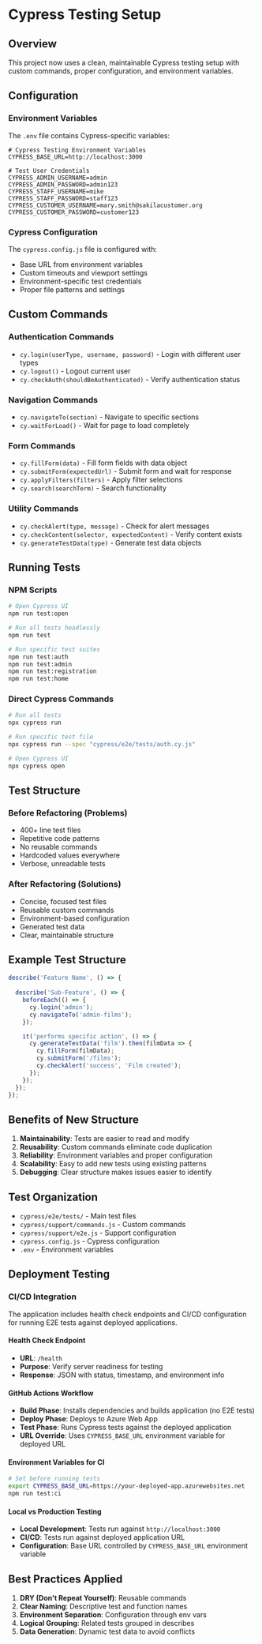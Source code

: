 # Cypress Testing Setup

## Overview
This project now uses a clean, maintainable Cypress testing setup with custom commands, proper configuration, and environment variables.

## Configuration

### Environment Variables
The `.env` file contains Cypress-specific variables:
```env
# Cypress Testing Environment Variables
CYPRESS_BASE_URL=http://localhost:3000

# Test User Credentials
CYPRESS_ADMIN_USERNAME=admin
CYPRESS_ADMIN_PASSWORD=admin123
CYPRESS_STAFF_USERNAME=mike
CYPRESS_STAFF_PASSWORD=staff123
CYPRESS_CUSTOMER_USERNAME=mary.smith@sakilacustomer.org
CYPRESS_CUSTOMER_PASSWORD=customer123
```

### Cypress Configuration
The `cypress.config.js` file is configured with:
- Base URL from environment variables
- Custom timeouts and viewport settings
- Environment-specific test credentials
- Proper file patterns and settings

## Custom Commands

### Authentication Commands
- `cy.login(userType, username, password)` - Login with different user types
- `cy.logout()` - Logout current user
- `cy.checkAuth(shouldBeAuthenticated)` - Verify authentication status

### Navigation Commands
- `cy.navigateTo(section)` - Navigate to specific sections
- `cy.waitForLoad()` - Wait for page to load completely

### Form Commands
- `cy.fillForm(data)` - Fill form fields with data object
- `cy.submitForm(expectedUrl)` - Submit form and wait for response
- `cy.applyFilters(filters)` - Apply filter selections
- `cy.search(searchTerm)` - Search functionality

### Utility Commands
- `cy.checkAlert(type, message)` - Check for alert messages
- `cy.checkContent(selector, expectedContent)` - Verify content exists
- `cy.generateTestData(type)` - Generate test data objects

## Running Tests

### NPM Scripts
```bash
# Open Cypress UI
npm run test:open

# Run all tests headlessly
npm run test

# Run specific test suites
npm run test:auth
npm run test:admin
npm run test:registration
npm run test:home
```

### Direct Cypress Commands
```bash
# Run all tests
npx cypress run

# Run specific test file
npx cypress run --spec "cypress/e2e/tests/auth.cy.js"

# Open Cypress UI
npx cypress open
```

## Test Structure

### Before Refactoring (Problems)
- 400+ line test files
- Repetitive code patterns
- No reusable commands
- Hardcoded values everywhere
- Verbose, unreadable tests

### After Refactoring (Solutions)
- Concise, focused test files
- Reusable custom commands
- Environment-based configuration
- Generated test data
- Clear, maintainable structure

## Example Test Structure

```javascript
describe('Feature Name', () => {
  
  describe('Sub-Feature', () => {
    beforeEach(() => {
      cy.login('admin');
      cy.navigateTo('admin-films');
    });

    it('performs specific action', () => {
      cy.generateTestData('film').then(filmData => {
        cy.fillForm(filmData);
        cy.submitForm('/films');
        cy.checkAlert('success', 'Film created');
      });
    });
  });
});
```

## Benefits of New Structure

1. **Maintainability**: Tests are easier to read and modify
2. **Reusability**: Custom commands eliminate code duplication
3. **Reliability**: Environment variables and proper configuration
4. **Scalability**: Easy to add new tests using existing patterns
5. **Debugging**: Clear structure makes issues easier to identify

## Test Organization

- `cypress/e2e/tests/` - Main test files
- `cypress/support/commands.js` - Custom commands
- `cypress/support/e2e.js` - Support configuration
- `cypress.config.js` - Cypress configuration
- `.env` - Environment variables

## Deployment Testing

### CI/CD Integration
The application includes health check endpoints and CI/CD configuration for running E2E tests against deployed applications.

#### Health Check Endpoint
- **URL**: `/health`
- **Purpose**: Verify server readiness for testing
- **Response**: JSON with status, timestamp, and environment info

#### GitHub Actions Workflow
- **Build Phase**: Installs dependencies and builds application (no E2E tests)
- **Deploy Phase**: Deploys to Azure Web App
- **Test Phase**: Runs Cypress tests against the deployed application
- **URL Override**: Uses `CYPRESS_BASE_URL` environment variable for deployed URL

#### Environment Variables for CI
```bash
# Set before running tests
export CYPRESS_BASE_URL=https://your-deployed-app.azurewebsites.net
npm run test:ci
```

#### Local vs Production Testing
- **Local Development**: Tests run against `http://localhost:3000`
- **CI/CD**: Tests run against deployed application URL
- **Configuration**: Base URL controlled by `CYPRESS_BASE_URL` environment variable

## Best Practices Applied

1. **DRY (Don't Repeat Yourself)**: Reusable commands
2. **Clear Naming**: Descriptive test and function names
3. **Environment Separation**: Configuration through env vars
4. **Logical Grouping**: Related tests grouped in describes
5. **Data Generation**: Dynamic test data to avoid conflicts